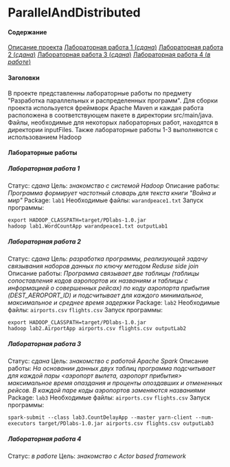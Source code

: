 # ParallelAndDistributed

#### Содержание
[Описание проекта](#description)
[Лабораторная работа 1 (_сдана_)](#lab1)
[Лабораторная работа 2 (_сдана_)](#lab2)
[Лабораторная работа 3 (_сдана_)](#lab3)
[Лабораторная работа 4 (_в работе_)](#lab4)

<a name="description"><h4>Заголовки</h4></a>
В проекте представленны лабораторные работы по предмету "Разработка параллельных и распределенных программ". Для сборки проекта используется фреймворк Apache Maven и каждая работа расположена в соответствующем пакете в директории src/main/java. Файлы, необходимые для некоторых лабораторных работ, находятся в директории inputFiles.
Также лабораторные работы 1-3 выполняются с использованием Hadoop


#### Лабораторные работы
<a name="lab1"><h5>Лабораторная работа 1</h5></a>
Статус: _сдана_
Цель: _знакомство с системой Hadoop_
Описание работы:
_Программа формирует частотный словарь для текста книги "Война и мир"_
Package: `lab1`
Необходимые файлы: `warandpeace1.txt`
Запуск программы:

    export HADOOP_CLASSPATH=target/PDlabs-1.0.jar
    hadoop lab1.WordCountApp warandpeace1.txt outputLab1

<a name="lab2"><h5>Лабораторная работа 2</h5></a>
Статус: _сдана_
Цель: _разработка программы, реализующей задачу связывания наборов данных по ключу методом Reduse side join_
Описание работы:
_Программа связывает две таблицы (таблицы сопоставления кодов аэропортов их названиям и таблицы с информацией о совершенных рейсах) по коду аэропорта прибытия (DEST_AEROPORT_ID) и подсчитывает для каждого минимальное, максимальное и среднее время задержки_
Package: `lab2`
Необходимые файлы: `airports.csv` `flights.csv`
Запуск программы:

    export HADOOP_CLASSPATH=target/PDlabs-1.0.jar
    hadoop lab2.AirportApp airports.csv flights.csv outputLab2
    
<a name="lab3"><h5>Лабораторная работа 3</h5></a>
Статус: _сдана_
Цель: _знакомство с работой Apache Spark_
Описание работы:
_На основании данных двух таблиц программа подсчитывает для каждой пары <аэропорт вылета, аэропорт прибытия> максимальное время опаздания и проценты опоздавших и отмененных рейсов. В каждой паре коды аэропортов заменяются названиями_
Package: `lab3`
Необходимые файлы: `airports.csv` `flights.csv`
Запуск программы:

    spark-submit --class lab3.CountDelayApp --master yarn-client --num-executors target/PDlabs-1.0.jar airports.csv flights.csv outputLab3
    
<a name="lab4"><h5>Лабораторная работа 4</h5></a>
Статус: _в работе_
Цель: _знакомство с Actor based framework_

